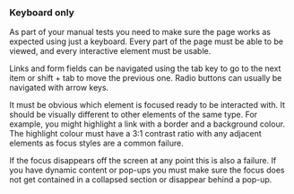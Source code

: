 ### Keyboard only

As part of your manual tests you need to make sure the page works as expected using just a keyboard. Every part of the page must be able to be viewed, and every interactive element must be usable.

Links and form fields can be navigated using the tab key to go to the next item or shift + tab to move the previous one. Radio buttons can usually be navigated with arrow keys.

It must be obvious which element is focused ready to be interacted with. It should be visually different to other elements of the same type. For example, you might highlight a link with a border and a background colour. The highlight colour must have a 3:1 contrast ratio with any adjacent elements as focus styles are a common failure.

If the focus disappears off the screen at any point this is also a failure. If you have dynamic content or pop-ups you must make sure the focus does not get contained in a collapsed section or disappear behind a pop-up.
